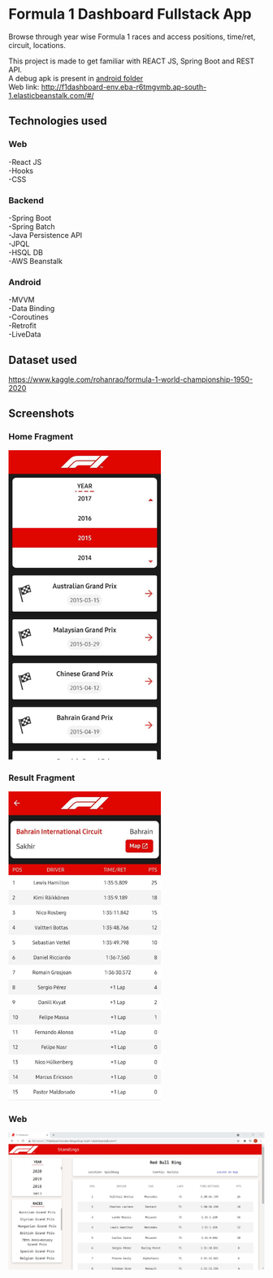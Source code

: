 # Formula 1 Dashboard Fullstack App

Browse through year wise Formula 1 races and access positions, time/ret, circuit, locations.

This project is made to get familiar with REACT JS, Spring Boot and REST API.\
A debug apk is present in [android folder](./android)\
Web link: http://f1dashboard-env.eba-r6tmgvmb.ap-south-1.elasticbeanstalk.com/#/

## Technologies used

### Web

-React JS\
-Hooks\
-CSS

### Backend

-Spring Boot\
-Spring Batch\
-Java Persistence API\
-JPQL\
-HSQL DB\
-AWS Beanstalk

### Android

-MVVM\
-Data Binding\
-Coroutines\
-Retrofit\
-LiveData

## Dataset used
https://www.kaggle.com/rohanrao/formula-1-world-championship-1950-2020

## Screenshots

### Home Fragment
<img src="https://github.com/sainisahil1/formula1-dashboard/blob/main/homefragment.jpeg" width="300" />

### Result Fragment
<img src="https://github.com/sainisahil1/formula1-dashboard/blob/main/resultfragment.jpeg" width="300" />

### Web
<img src="https://github.com/sainisahil1/formula1-dashboard/blob/main/web_ss.JPG" />

